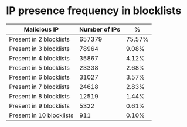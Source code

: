 # IP presence frequency in blocklists
| Malicious IP | Number of IPs | % |
|----|----|----|
| Present in 2 blocklists | 657379 | 75.57% |
| Present in 3 blocklists | 78964 | 9.08% |
| Present in 4 blocklists | 35867 | 4.12% |
| Present in 5 blocklists | 23338 | 2.68% |
| Present in 6 blocklists | 31027 | 3.57% |
| Present in 7 blocklists | 24618 | 2.83% |
| Present in 8 blocklists | 12519 | 1.44% |
| Present in 9 blocklists | 5322 | 0.61% |
| Present in 10 blocklists | 911 | 0.10% |
